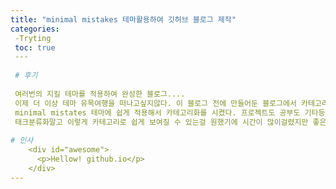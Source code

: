 ```yaml
---
title: "minimal mistakes 테마활용하여 깃허브 블로그 제작"
categories:
 -Tryting
 toc: true
 ---
 
 # 후기
 
 여러번의 지킬 테마를 적용하여 완성한 블로그....
 이제 더 이상 테마 유목여행을 떠나고싶지않다. 이 블로그 전에 만들어둔 블로그에서 카테고리화에 어려움을 느껴 따로 배운뒤에
 minimal mistates 테마에 쉽게 적용해서 카테고리화를 시켰다. 프로젝트도 공부도 기타등등... 여러가지 하는 블로그이기때문에
 태크분류화말고 이렇게 카테고리로 쉽게 보여질 수 있는걸 원했기에 시간이 많이걸렸지만 좋은 블로그를 만들 수 있어서 좋다:)
 
# 인사
    <div id="awesome">
      <p>Hellow! github.io</p>
    </div>
--- 
```

 
